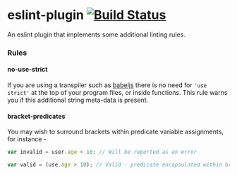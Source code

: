 # eslint-plugin [![Build Status](https://travis-ci.org/AlanFoster/eslint-plugin.svg?branch=master)](https://travis-ci.org/AlanFoster/eslint-plugin)

An eslint plugin that implements some additional linting rules.

### Rules

#### no-use-strict

If you are using a transpiler such as [babeljs](https://babeljs.io/) there is no need for `'use strict'` at the top of your program files, or inside functions. This rule warns you if this additional string meta-data is present.

#### bracket-predicates

You may wish to surround brackets within predicate variable assignments, for instance -

```javascript
var invalid = user.age > 10; // Will be reported as an error

var valid = (use.age > 10); // Valid - predicate encapsulated within brackets appropriately
```
